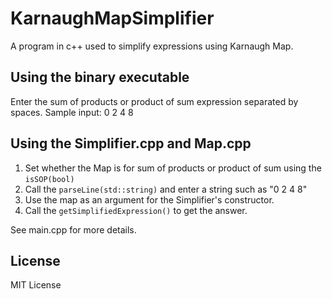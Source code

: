 # KarnaughMapSimplifier #
A program in c++ used to simplify expressions using Karnaugh Map.

## Using the binary executable ##
Enter the sum of products or product of sum expression separated by spaces. 
Sample input: 0 2 4 8

## Using the Simplifier.cpp and Map.cpp ##
1. Set whether the Map is for sum of products or product of sum using the `isSOP(bool)`
2. Call the `parseLine(std::string)` and enter a string such as "0 2 4 8"
3. Use the map as an argument for the Simplifier's constructor.
4. Call the `getSimplifiedExpression()` to get the answer.

See main.cpp for more details.

## License ##
MIT License
